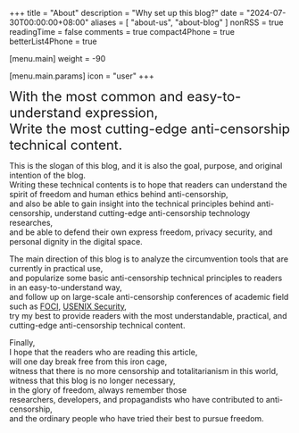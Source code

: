 +++
title = "About"
description = "Why set up this blog?"
date = "2024-07-30T00:00:00+08:00"
aliases = [ "about-us", "about-blog" ]
nonRSS = true
readingTime = false
comments = true
compact4Phone = true
betterList4Phone = true

[menu.main]
weight = -90

  [menu.main.params]
  icon = "user"
+++
<style>@media (max-width:768px){#slogan{display:none}}@media (min-width:768px){#slogan-phone{display:none}}</style>
<font size=4 id="slogan-phone"><b>With the most common and easy-to-understand expression, <br>
Write the most hardcore anti-censorship technical content. </b></font>
<font size=5 id="slogan">With the most common and easy-to-understand expression, <br>
Write the most cutting-edge anti-censorship technical content. </font>


This is the slogan of this blog, and it is also the goal, purpose, and original intention of the blog. <br>
Writing these technical contents is to hope that readers can understand the spirit of freedom and human ethics behind anti-censorship,<br>
and also be able to gain insight into the technical principles behind anti-censorship, understand cutting-edge anti-censorship technology researches,<br>
and be able to defend their own express freedom, privacy security, and personal dignity in the digital space. <br>

The main direction of this blog is to analyze the circumvention tools that are currently in practical use,<br>
and popularize some basic anti-censorship technical principles to readers in an easy-to-understand way,<br>
and follow up on large-scale anti-censorship conferences of academic field such as [FOCI](https://foci.community/), [USENIX Security](https://www.usenix.org/conference/usenixsecurity24),<br>
try my best to provide readers with the most understandable, practical, and cutting-edge anti-censorship technical content.

Finally, <br>
I hope that the readers who are reading this article, <br>
will one day break free from this iron cage, <br>
witness that there is no more censorship and totalitarianism in this world, <br>
witness that this blog is no longer necessary, <br>
in the glory of freedom, always remember those <br>
researchers, developers, and propagandists who have contributed to anti-censorship, <br>
and the ordinary people who have tried their best to pursue freedom.
